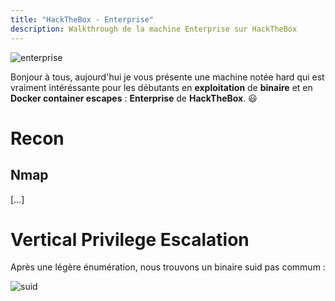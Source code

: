 ```yaml
---
title: "HackTheBox - Enterprise"
description: Walkthrough de la machine Enterprise sur HackTheBox
---
```

![enterprise](https://i.imgur.com/I3wDQWo.png)

Bonjour à tous, aujourd'hui je vous présente une machine notée hard qui est vraiment intéréssante pour les débutants en **exploitation** de **binaire** et en **Docker container escapes** : **Enterprise** de **HackTheBox**. 😃

# Recon

## Nmap 

[...]

# Vertical Privilege Escalation

Après une légère énumération, nous trouvons un binaire suid pas commum :

![suid](https://i.imgur.com/B4a1UhZ.png)
